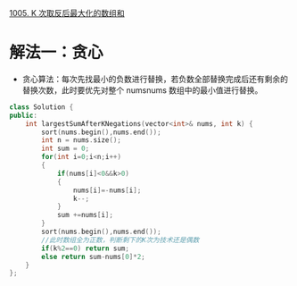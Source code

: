 [1005. K 次取反后最大化的数组和](https://leetcode-cn.com/problems/maximize-sum-of-array-after-k-negations/)


# 解法一：贪心
- 贪心算法：每次先找最小的负数进行替换，若负数全部替换完成后还有剩余的替换次数，此时要优先对整个 numsnums 数组中的最小值进行替换。
```C++
class Solution {
public:
    int largestSumAfterKNegations(vector<int>& nums, int k) {
        sort(nums.begin(),nums.end());
        int n = nums.size();
        int sum = 0;
        for(int i=0;i<n;i++)
        {
            if(nums[i]<0&&k>0)
            {
                nums[i]=-nums[i];
                k--;
            }
            sum +=nums[i];
        }
        sort(nums.begin(),nums.end());
        //此时数组全为正数，判断剩下的K次为技术还是偶数
        if(k%2==0) return sum;
        else return sum-nums[0]*2;
    }
};
```
